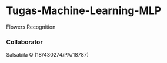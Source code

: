 # Tugas-Machine-Learning-MLP
Flowers Recognition


### Collaborator
Salsabila Q (18/430274/PA/18787)
